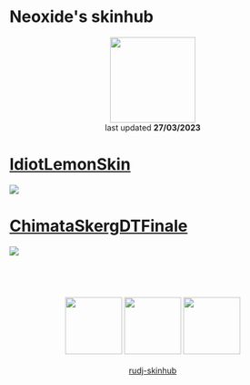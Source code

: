 # Neoxide's skinhub
<p align="center">
<a href="https://osu.ppy.sh/users/17907702">
  <img src="https://a.ppy.sh/17907702"  
       width="150"
       height="150"></a>
<br>
last updated <b>27/03/2023</b>
</p>

# [IdiotLemonSkin](https://github.com/ryancranie/skinhub/raw/tyfh/player/neoxide/IdiotLemonSkin.osk)
[![](https://images2.imgbox.com/96/97/zpnIBUvm_o.png)](https://github.com/ryancranie/skinhub/raw/tyfh/player/neoxide/IdiotLemonSkin.osk)

# [ChimataSkergDTFinale](https://github.com/ryancranie/skinhub/raw/tyfh/player/neoxide/ChimataSkergDTFinale.osk)
[![](https://images2.imgbox.com/7b/3c/8V7nhMPP_o.png)](https://github.com/ryancranie/skinhub/raw/tyfh/player/neoxide/ChimataSkergDTFinale.osk)

#
<p align="center">
  <br></br>
  <a href="https://www.twitch.tv/neoxide___">
  <img src="https://i.imgur.com/HM030lk.png" 
       width="100" 
       height="100"></a>
  <a href="https://www.youtube.com/channel/UCI2ESjzIPAWlfyjLoa6KBvQ">
  <img src="https://i.imgur.com/YWbDUUy.png"  
       width="100" 
       height="100"></a>
  <a href="https://twitter.com/LikesSoars">
  <img src="https://i.imgur.com/PUQ5uWf.png" 
       width="100" 
       height="100"></a>
  <br></br>
  <a href="README.md">rudj-skinhub</a>
 </p>

